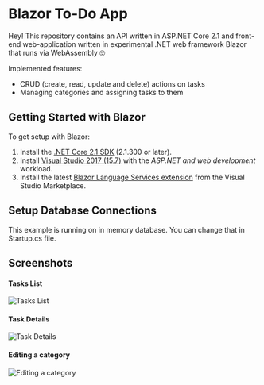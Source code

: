 # Blazor To-Do App

Hey! This repository contains an API written in ASP.NET Core 2.1 and front-end web-application written in experimental .NET web framework Blazor that runs via WebAssembly 🤓

Implemented features:
- CRUD (create, read, update and delete) actions on tasks
- Managing categories and assigning tasks to them

## Getting Started with Blazor

To get setup with Blazor:

1. Install the [.NET Core 2.1 SDK](https://go.microsoft.com/fwlink/?linkid=873092) (2.1.300 or later).
2. Install [Visual Studio 2017 (15.7)](https://go.microsoft.com/fwlink/?linkid=873093) with the *ASP.NET and web development* workload.
3. Install the latest [Blazor Language Services extension](https://go.microsoft.com/fwlink/?linkid=870389) from the Visual Studio Marketplace.

## Setup Database Connections

This example is running on in memory database. You can change that in Startup.cs file.

<!-- When running on Windows, the server is using in memory database on default configuration. You can change that in the file appsettings.json. -->

<!-- >Note: .NET Core doesn't allow to use in memory database on other OS than Windows, so if you're not Windows user you have to configure database connection string in appsettings.json and use MySQL. -->

## Screenshots

#### Tasks List
![Tasks List](https://i.imgur.com/g2GRlUL.png "Tasks List")

#### Task Details
![Task Details](https://i.imgur.com/vCqegZa.png "Task Details")

#### Editing a category
![Editing a category](https://i.imgur.com/rMuFFbR.png "Editing a category")